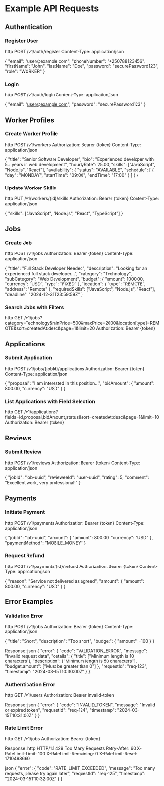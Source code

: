 # Example API Requests

## Authentication

### Register User
http
POST /v1/auth/register
Content-Type: application/json

{
  "email": "user@example.com",
  "phoneNumber": "+250788123456",
  "firstName": "John",
  "lastName": "Doe",
  "password": "securePassword123",
  "role": "WORKER"
}

### Login
http
POST /v1/auth/login
Content-Type: application/json

{
  "email": "user@example.com",
  "password": "securePassword123"
}

## Worker Profiles

### Create Worker Profile
http
POST /v1/workers
Authorization: Bearer {token}
Content-Type: application/json

{
  "title": "Senior Software Developer",
  "bio": "Experienced developer with 5+ years in web development",
  "hourlyRate": 25.00,
  "skills": ["JavaScript", "Node.js", "React"],
  "availability": {
    "status": "AVAILABLE",
    "schedule": [
      {
        "day": "MONDAY",
        "startTime": "09:00",
        "endTime": "17:00"
      }
    ]
  }
}

### Update Worker Skills
http
PUT /v1/workers/{id}/skills
Authorization: Bearer {token}
Content-Type: application/json

{
  "skills": ["JavaScript", "Node.js", "React", "TypeScript"]
}

## Jobs

### Create Job
http
POST /v1/jobs
Authorization: Bearer {token}
Content-Type: application/json

{
  "title": "Full Stack Developer Needed",
  "description": "Looking for an experienced full stack developer...",
  "category": "Technology",
  "subCategory": "Web Development",
  "budget": {
    "amount": 1000.00,
    "currency": "USD",
    "type": "FIXED"
  },
  "location": {
    "type": "REMOTE",
    "address": "Remote"
  },
  "requiredSkills": ["JavaScript", "Node.js", "React"],
  "deadline": "2024-12-31T23:59:59Z"
}

### Search Jobs with Filters
http
GET /v1/jobs?category=Technology&minPrice=500&maxPrice=2000&location[type]=REMOTE&sort=createdAt:desc&page=1&limit=20
Authorization: Bearer {token}

## Applications

### Submit Application
http
POST /v1/jobs/{jobId}/applications
Authorization: Bearer {token}
Content-Type: application/json

{
  "proposal": "I am interested in this position...",
  "bidAmount": {
    "amount": 800.00,
    "currency": "USD"
  }
}

### List Applications with Field Selection
http
GET /v1/applications?fields=id,proposal,bidAmount,status&sort=createdAt:desc&page=1&limit=10
Authorization: Bearer {token}

## Reviews

### Submit Review
http
POST /v1/reviews
Authorization: Bearer {token}
Content-Type: application/json

{
  "jobId": "job-uuid",
  "revieweeId": "user-uuid",
  "rating": 5,
  "comment": "Excellent work, very professional!"
}

## Payments

### Initiate Payment
http
POST /v1/payments
Authorization: Bearer {token}
Content-Type: application/json

{
  "jobId": "job-uuid",
  "amount": {
    "amount": 800.00,
    "currency": "USD"
  },
  "paymentMethod": "MOBILE_MONEY"
}

### Request Refund
http
POST /v1/payments/{id}/refund
Authorization: Bearer {token}
Content-Type: application/json

{
  "reason": "Service not delivered as agreed",
  "amount": {
    "amount": 800.00,
    "currency": "USD"
  }
}

## Error Examples

### Validation Error
http
POST /v1/jobs
Authorization: Bearer {token}
Content-Type: application/json

{
  "title": "Short",
  "description": "Too short",
  "budget": {
    "amount": -100
  }
}

Response:
json
{
  "error": {
    "code": "VALIDATION_ERROR",
    "message": "Invalid request data",
    "details": {
      "title": ["Minimum length is 10 characters"],
      "description": ["Minimum length is 50 characters"],
      "budget.amount": ["Must be greater than 0"]
    },
    "requestId": "req-123",
    "timestamp": "2024-03-15T10:30:00Z"
  }
}

### Authentication Error
http
GET /v1/users
Authorization: Bearer invalid-token

Response:
json
{
  "error": {
    "code": "INVALID_TOKEN",
    "message": "Invalid or expired token",
    "requestId": "req-124",
    "timestamp": "2024-03-15T10:31:00Z"
  }
}

### Rate Limit Error
http
GET /v1/jobs
Authorization: Bearer {token}

Response:
http
HTTP/1.1 429 Too Many Requests
Retry-After: 60
X-RateLimit-Limit: 100
X-RateLimit-Remaining: 0
X-RateLimit-Reset: 1710498660

json
{
  "error": {
    "code": "RATE_LIMIT_EXCEEDED",
    "message": "Too many requests, please try again later",
    "requestId": "req-125",
    "timestamp": "2024-03-15T10:32:00Z"
  }
}